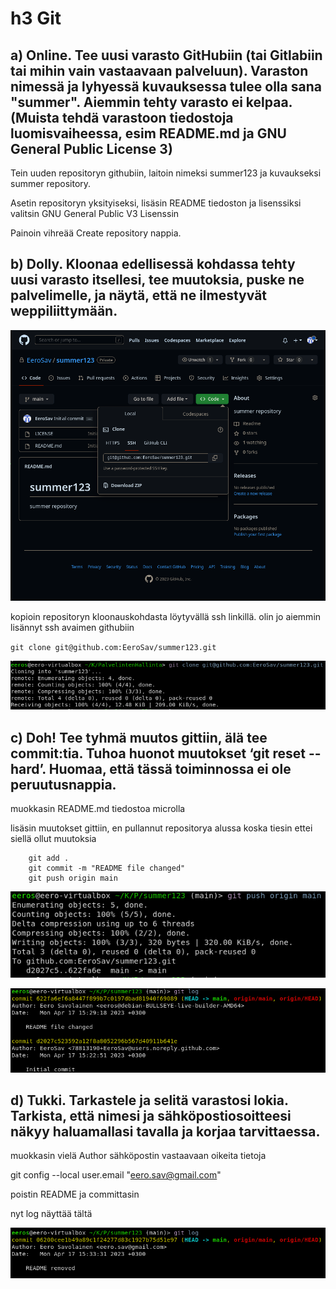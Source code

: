 # h3 Git

## a) Online. Tee uusi varasto GitHubiin (tai Gitlabiin tai mihin vain vastaavaan palveluun). Varaston nimessä ja lyhyessä kuvauksessa tulee olla sana "summer". Aiemmin tehty varasto ei kelpaa. (Muista tehdä varastoon tiedostoja luomisvaiheessa, esim README.md ja GNU General Public License 3)

Tein uuden repositoryn githubiin, laitoin nimeksi summer123 ja kuvaukseksi summer repository.

Asetin repositoryn yksityiseksi, lisäsin README tiedoston ja lisenssiksi valitsin GNU General Public V3 Lisenssin 

Painoin vihreää Create repository nappia.

## b) Dolly. Kloonaa edellisessä kohdassa tehty uusi varasto itsellesi, tee muutoksia, puske ne palvelimelle, ja näytä, että ne ilmestyvät weppiliittymään.

![](Pictures/T3b.png)

kopioin repositoryn kloonauskohdasta löytyvällä ssh linkillä. olin jo aiemmin lisännyt ssh avaimen githubiin


`git clone git@github.com:EeroSav/summer123.git`

![](Pictures/T3b2.png)

## c) Doh! Tee tyhmä muutos gittiin, älä tee commit:tia. Tuhoa huonot muutokset ‘git reset --hard’. Huomaa, että tässä toiminnossa ei ole peruutusnappia.

muokkasin README.md tiedostoa microlla

lisäsin muutokset gittiin, en pullannut repositorya alussa koska tiesin ettei siellä ollut muutoksia

		git add .
		git commit -m "README file changed"
		git push origin main


![](Pictures/T3c.png)
		
![](Pictures/T3c2.png)

## d) Tukki. Tarkastele ja selitä varastosi lokia. Tarkista, että nimesi ja sähköpostiosoitteesi näkyy haluamallasi tavalla ja korjaa tarvittaessa.

muokkasin vielä Author sähköpostin vastaavaan oikeita tietoja

git config --local user.email "eero.sav@gmail.com"

poistin README ja committasin

nyt log näyttää tältä

![](Pictures/T3d.png)

